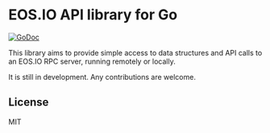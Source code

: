 EOS.IO API library for Go
=========================

[![GoDoc](https://godoc.org/github.com/abourget/eosapi/cobra?status.svg)](https://godoc.org/github.com/abourget/eosapi)

This library aims to provide simple access to data structures and API
calls to an EOS.IO RPC server, running remotely or locally.

It is still in development. Any contributions are welcome.


License
-------

MIT
